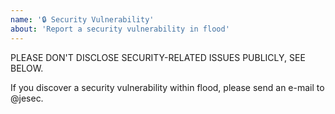 ```yaml
---
name: '🔒 Security Vulnerability'
about: 'Report a security vulnerability in flood'
---
```


PLEASE DON'T DISCLOSE SECURITY-RELATED ISSUES PUBLICLY, SEE BELOW.

If you discover a security vulnerability within flood, please send an e-mail to @jesec.
